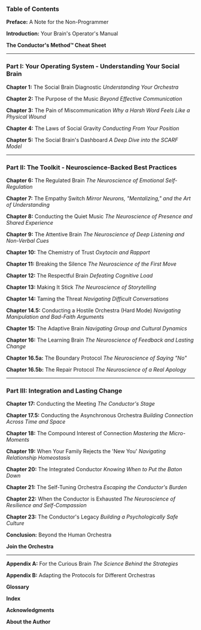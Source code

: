 ### **Table of Contents**

**Preface:** A Note for the Non-Programmer

**Introduction:** Your Brain's Operator's Manual

**The Conductor's Method™ Cheat Sheet**

---

### **Part I: Your Operating System - Understanding Your Social Brain**

**Chapter 1:** The Social Brain Diagnostic
*Understanding Your Orchestra*

**Chapter 2:** The Purpose of the Music
*Beyond Effective Communication*

**Chapter 3:** The Pain of Miscommunication
*Why a Harsh Word Feels Like a Physical Wound*

**Chapter 4:** The Laws of Social Gravity
*Conducting From Your Position*

**Chapter 5:** The Social Brain's Dashboard
*A Deep Dive into the SCARF Model*

---

### **Part II: The Toolkit - Neuroscience-Backed Best Practices**

**Chapter 6:** The Regulated Brain
*The Neuroscience of Emotional Self-Regulation*

**Chapter 7:** The Empathy Switch
*Mirror Neurons, "Mentalizing," and the Art of Understanding*

**Chapter 8:** Conducting the Quiet Music
*The Neuroscience of Presence and Shared Experience*

**Chapter 9:** The Attentive Brain
*The Neuroscience of Deep Listening and Non-Verbal Cues*

**Chapter 10:** The Chemistry of Trust
*Oxytocin and Rapport*

**Chapter 11:** Breaking the Silence
*The Neuroscience of the First Move*

**Chapter 12:** The Respectful Brain
*Defeating Cognitive Load*

**Chapter 13:** Making It Stick
*The Neuroscience of Storytelling*

**Chapter 14:** Taming the Threat
*Navigating Difficult Conversations*

**Chapter 14.5:** Conducting a Hostile Orchestra (Hard Mode)
*Navigating Manipulation and Bad-Faith Arguments*

**Chapter 15:** The Adaptive Brain
*Navigating Group and Cultural Dynamics*

**Chapter 16:** The Learning Brain
*The Neuroscience of Feedback and Lasting Change*

**Chapter 16.5a:** The Boundary Protocol
*The Neuroscience of Saying "No"*

**Chapter 16.5b:** The Repair Protocol
*The Neuroscience of a Real Apology*

---

### **Part III: Integration and Lasting Change**

**Chapter 17:** Conducting the Meeting
*The Conductor's Stage*

**Chapter 17.5:** Conducting the Asynchronous Orchestra
*Building Connection Across Time and Space*

**Chapter 18:** The Compound Interest of Connection
*Mastering the Micro-Moments*

**Chapter 19:** When Your Family Rejects the 'New You'
*Navigating Relationship Homeostasis*

**Chapter 20:** The Integrated Conductor
*Knowing When to Put the Baton Down*

**Chapter 21:** The Self-Tuning Orchestra
*Escaping the Conductor's Burden*

**Chapter 22:** When the Conductor is Exhausted
*The Neuroscience of Resilience and Self-Compassion*

**Chapter 23:** The Conductor's Legacy
*Building a Psychologically Safe Culture*

**Conclusion:** Beyond the Human Orchestra

**Join the Orchestra**

---

**Appendix A:** For the Curious Brain
*The Science Behind the Strategies*

**Appendix B:** Adapting the Protocols for Different Orchestras

**Glossary**

**Index**

**Acknowledgments**

**About the Author**
